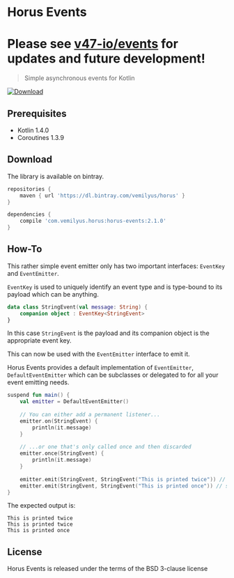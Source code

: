 # Horus Events 

# Please see [v47-io/events](https://github.com/v47-io/events) for updates and future development!

> Simple asynchronous events for Kotlin 

[![Download](https://api.bintray.com/packages/vemilyus/horus/horus-events/images/download.svg)][bintray-url]

[bintray-url]: https://bintray.com/vemilyus/horus/horus-events/_latestVersion

## Prerequisites
 - Kotlin 1.4.0
 - Coroutines 1.3.9
 
## Download

The library is available on bintray.

```groovy
repositories {
    maven { url 'https://dl.bintray.com/vemilyus/horus' }
}

dependencies {
    compile 'com.vemilyus.horus:horus-events:2.1.0'
}
```
 
## How-To

This rather simple event emitter only has two important interfaces: `EventKey` and `EventEmitter`.

`EventKey` is used to uniquely identify an event type and is type-bound to its \
payload which can be anything.

```kotlin
data class StringEvent(val message: String) {
    companion object : EventKey<StringEvent>
}
```

In this case `StringEvent` is the payload and its companion object is the appropriate event key.

This can now be used with the `EventEmitter` interface to emit it.

Horus Events provides a default implementation of `EventEmitter`, `DefaultEventEmitter` which
can be subclasses or delegated to for all your event emitting needs.

```kotlin
suspend fun main() {
    val emitter = DefaultEventEmitter()
    
    // You can either add a permanent listener...
    emitter.on(StringEvent) {
        println(it.message)
    }
    
    // ...or one that's only called once and then discarded
    emitter.once(StringEvent) {
        println(it.message)
    }
    
    emitter.emit(StringEvent, StringEvent("This is printed twice")) // suspending
    emitter.emit(StringEvent, StringEvent("This is printed once")) // suspending
}
```

The expected output is:

```
This is printed twice
This is printed twice
This is printed once
```

## License

Horus Events is released under the terms of the BSD 3-clause license
